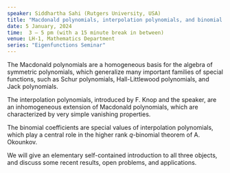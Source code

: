 ```yaml
---
speaker: Siddhartha Sahi (Rutgers University, USA)
title: "Macdonald polynomials, interpolation polynomials, and binomial coefficients"
date: 5 January, 2024
time:  3 – 5 pm (with a 15 minute break in between)
venue: LH-1, Mathematics Department
series: "Eigenfunctions Seminar"
---
```


The Macdonald polynomials are a homogeneous basis for the algebra of symmetric polynomials, which generalize many important families of
special functions, such as Schur polynomials, Hall-Littlewood polynomials, and Jack polynomials.

The interpolation polynomials, introduced by F. Knop and the speaker, are an inhomogeneous extension of Macdonald polynomials, which are
characterized by very simple vanishing properties.

The binomial coefficients are special values of interpolation polynomials, which play a central role in the higher rank $q$-binomial theorem
of A. Okounkov.

 We will give an elementary self-contained introduction to all three objects, and discuss some recent results, open problems, and applications.
 
